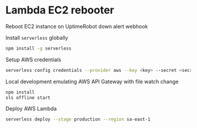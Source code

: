 # Lambda EC2 rebooter

Reboot EC2 instance on UptimeRobot down alert webhook

Install `serverless` globally

```bash
npm install -g serverless
```

Setup AWS credentials

```bash
serverless config credentials --provider aws --key <key> --secret <secret>
```

Local development emulating AWS API Gateway with file watch change

```bash
npm install
sls offline start
```

Deploy AWS Lambda

```bash
serverless deploy --stage production --region sa-east-1
```


